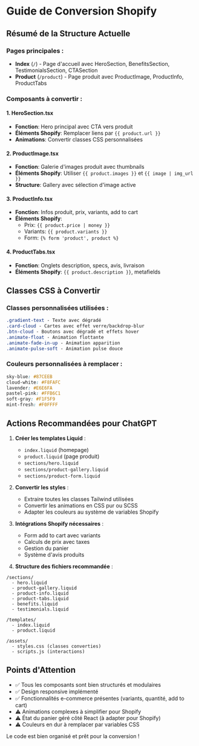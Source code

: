 # Guide de Conversion Shopify

## Résumé de la Structure Actuelle

### Pages principales :
- **Index** (`/`) - Page d'accueil avec HeroSection, BenefitsSection, TestimonialsSection, CTASection
- **Product** (`/product`) - Page produit avec ProductImage, ProductInfo, ProductTabs

### Composants à convertir :

#### 1. HeroSection.tsx
- **Fonction**: Hero principal avec CTA vers produit
- **Éléments Shopify**: Remplacer liens par `{{ product.url }}`
- **Animations**: Convertir classes CSS personnalisées

#### 2. ProductImage.tsx  
- **Fonction**: Galerie d'images produit avec thumbnails
- **Éléments Shopify**: Utiliser `{{ product.images }}` et `{{ image | img_url }}`
- **Structure**: Gallery avec sélection d'image active

#### 3. ProductInfo.tsx
- **Fonction**: Infos produit, prix, variants, add to cart
- **Éléments Shopify**: 
  - Prix: `{{ product.price | money }}`
  - Variants: `{{ product.variants }}`
  - Form: `{% form 'product', product %}`

#### 4. ProductTabs.tsx
- **Fonction**: Onglets description, specs, avis, livraison
- **Éléments Shopify**: `{{ product.description }}`, metafields

## Classes CSS à Convertir

### Classes personnalisées utilisées :
```css
.gradient-text - Texte avec dégradé
.card-cloud - Cartes avec effet verre/backdrop-blur
.btn-cloud - Boutons avec dégradé et effets hover
.animate-float - Animation flottante
.animate-fade-in-up - Animation apparition
.animate-pulse-soft - Animation pulse douce
```

### Couleurs personnalisées à remplacer :
```css
sky-blue: #87CEEB
cloud-white: #F8FAFC  
lavender: #E6E6FA
pastel-pink: #FFB6C1
soft-gray: #F1F5F9
mint-fresh: #F0FFFF
```

## Actions Recommandées pour ChatGPT

1. **Créer les templates Liquid** :
   - `index.liquid` (homepage)
   - `product.liquid` (page produit)
   - `sections/hero.liquid`
   - `sections/product-gallery.liquid`
   - `sections/product-form.liquid`

2. **Convertir les styles** :
   - Extraire toutes les classes Tailwind utilisées
   - Convertir les animations en CSS pur ou SCSS
   - Adapter les couleurs au système de variables Shopify

3. **Intégrations Shopify nécessaires** :
   - Form add to cart avec variants
   - Calculs de prix avec taxes
   - Gestion du panier
   - Système d'avis produits

4. **Structure des fichiers recommandée** :
```
/sections/
  - hero.liquid
  - product-gallery.liquid  
  - product-info.liquid
  - product-tabs.liquid
  - benefits.liquid
  - testimonials.liquid

/templates/
  - index.liquid
  - product.liquid

/assets/
  - styles.css (classes converties)
  - scripts.js (interactions)
```

## Points d'Attention

- ✅ Tous les composants sont bien structurés et modulaires
- ✅ Design responsive implémenté
- ✅ Fonctionnalités e-commerce présentes (variants, quantité, add to cart)
- ⚠️ Animations complexes à simplifier pour Shopify
- ⚠️ État du panier géré côté React (à adapter pour Shopify)
- ⚠️ Couleurs en dur à remplacer par variables CSS

Le code est bien organisé et prêt pour la conversion !